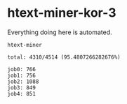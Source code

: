 # htext-miner-kor-3

Everything doing here is automated.

```
htext-miner

total: 4310/4514 (95.4807266282676%)

job0: 766
job1: 756
job2: 1088
job3: 849
job4: 851
```